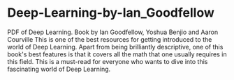 # Deep-Learning-by-Ian_Goodfellow
PDF of Deep Learning. Book by Ian Goodfellow, Yoshua Benjio and Aaron Courville
This is one of the best resources for getting introduced to the world of Deep Learning. Apart from being brilliantly descriptive, one of this book's best features is that it covers all the math that one usually requires in this field. This is a must-read for everyone who wants to dive into this fascinating world of Deep Learning.
